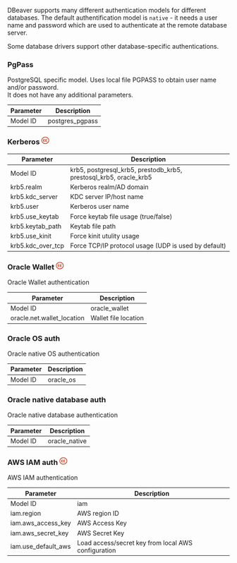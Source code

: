 DBeaver supports many different authentication models for different databases.
The default authentification model is `native` - it needs a user name and password which are used to authenticate at the remote database server.

Some database drivers support other database-specific authentications.

### PgPass

PostgreSQL specific model. Uses local file PGPASS to obtain user name and/or password.  
It does not have any additional parameters.

Parameter | Description
---|---
Model ID | postgres_pgpass

### Kerberos <img src="images/ee.png" vspace="0" border="0" height="18"/>

Parameter | Description
---|---
Model ID | krb5, postgresql_krb5, prestodb_krb5, prestosql_krb5, oracle_krb5
krb5.realm | Kerberos realm/AD domain
krb5.kdc_server | KDC server IP/host name
krb5.user | Kerberos user name
krb5.use_keytab | Force keytab file usage (true/false)
krb5.keytab_path | Keytab file path
krb5.use_kinit | Force kinit utulity usage
krb5.kdc_over_tcp | Force TCP/IP protocol usage (UDP is used by default)

### Oracle Wallet <img src="images/ee.png" vspace="0" border="0" height="18"/>

Oracle Wallet authentication

Parameter | Description
---|---
Model ID | oracle_wallet
oracle.net.wallet_location | Wallet file location

### Oracle OS auth

Oracle native OS authentication

Parameter | Description
---|---
Model ID | oracle_os

### Oracle native database auth

Oracle native database authentication

Parameter | Description
---|---
Model ID | oracle_native


### AWS IAM auth <img src="images/ee.png" vspace="0" border="0" height="18"/>

AWS IAM authentication

Parameter | Description
---|---
Model ID | iam
iam.region | AWS region ID
iam.aws_access_key | AWS Access Key
iam.aws_secret_key | AWS Secret Key
iam.use_default_aws | Load access/secret key from local AWS configuration
